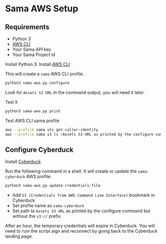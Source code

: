 # Sama AWS Setup

## Requirements

  * Python 3
  * [AWS CLI](https://aws.amazon.com/cli/)
  * Your Sama API key
  * Your Sama Project Id


Install Python 3.
Install [AWS CLI](https://aws.amazon.com/cli/)

This will create a `sama` AWS CLI profile.

```bash
python3 sama-aws.py configure
```

Look for `Assets S3 URL` in the command output, you will need it later.

Test it

```bash
python3 sama-aws.py print
```

Test AWS CLI sama profile

```bash
aws --profile sama sts get-caller-identity 
aws --profile sama s3 ls <Assets S3 URL as printed by the configure command>
```

## Configure Cyberduck

Install [Cyberduck](https://cyberduck.io/)

Run the following command in a shell. It will create or update the `sama-cyberduck` AWS profile.

```bash
python3 sama-aws.py update-credentials-file
```

- Add `S3 (Credentials from AWS Command Line Interface)` bookmark in Cyberduck
- Set profile name as `sama-cyberduck`
- Set path to `Assets S3 URL` as printed by the configure command but without the `s3://` prefix.

After an hour, the temporary credentials will expire in Cyberduck. You will need to rum the script aign and reconnect by going back to the Cyberduck landing page.
